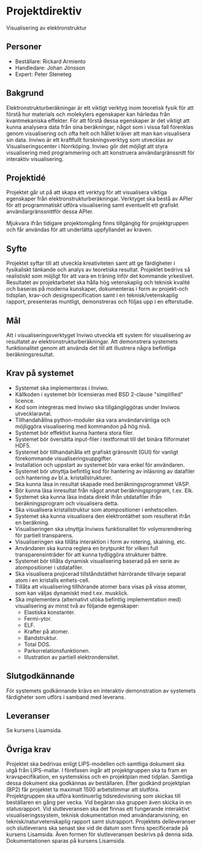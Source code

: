 # Projektdirektiv

Visualisering av elektronstruktur

## Personer
* Beställare: Rickard Armiento
* Handledare: Johan Jönsson
* Expert: Peter Steneteg

## Bakgrund
Elektronstrukturberäkningar är ett viktigt verktyg inom teoretisk fysik 
för att förstå hur materials och molekylers egenskaper kan härledas från 
kvantmekaniska effekter. För att förstå dessa egenskaper är det viktigt att 
kunna analysera data från sina beräkningar, något som i vissa fall förenklas 
genom visualisering och ofta helt och hållet kräver att man kan visualisera 
sin data. Inviwo är ett kraftfullt forskningsverktyg som utvecklas av 
Visualiseringscenter i Norrköping. Inviwo gör det möjligt att styra 
visualisering med programmering och att konstruera användargränssnitt 
för interaktiv visualisering.

## Projektidé
Projektet går ut på att skapa ett verktyg för att visualisera viktiga egenskaper 
från elektronstrukturberäkningar. Verktyget ska bestå av APIer för att programmatiskt 
utföra visualisering samt eventuellt ett grafiskt användargränssnittför dessa APIer.

Mjukvara ifrån tidigare projektomgång finns tillgänglig för projektgruppen och får
användas för att underlätta uppfyllandet av kraven. 

## Syfte
Projektet syftar till att utveckla kreativiteten samt att ge färdigheter i
fysikaliskt tänkande och analys av teoretiska resultat. Projektet bedrivs 
så realistiskt som möjligt för att vara en träning inför det kommande yrkeslivet. 
Resultatet av projektarbetet ska hålla hög vetenskaplig och teknisk kvalité och 
baseras på moderna kunskaper, dokumenteras i form av projekt-och tidsplan, 
krav-och designspecification samt i en teknisk/vetenskaplig rapport, 
presenteras muntligt, demonstreras och följas upp i en efterstudie.

## Mål
Att i visualiseringsverktyget Inviwo utveckla ett system för visualisering 
av resultatet av elektronstrukturberäkningar. Att demonstrera systemets 
funktionalitet genom att använda det till att illustrera några befintliga 
beräkningsresultat.

## Krav på systemet
- Systemet ska implementeras i Inviwo. 
- Källkoden i systemet bör licensieras med BSD 2-clause "simplified" licence.
- Kod som integreras med Inviwo ska tillgängliggöras under Inviwos utvecklaravtal.
- Tillhandahållna python-moduler ska vara användarvänliga och möjliggöra visualisering med kommandon på hög nivå.
- Systemet bör effektivt kunna hantera stora filer.
- Systemet bör översätta input-filer i textformat till det binära filformatet HDF5. 
- Systemet bör tillhandahålla ett grafiskt gränssnitt (GUI) för vanligt förekommande visualiseringsuppgifter.
- Installation och uppstart av systemet bör vara enkel för användaren.
- Systemet bör utnyttja befintlig kod för hantering av inläsning av datafiler och hantering av bl.a. kristallstrukturer. 
- Ska kunna läsa in resultat skapade med beräkningsprogrammet VASP.
- Bör kunna läsa inresultat från något annat beräkningsprogram, t.ex. Elk.
- Systemet ska kunna läsa indata direkt ifrån utdatafiler ifrån beräkningsprogram och visualisera detta.
- Ska visualisera kristallstruktur som atompositioner i enhetscellen.
- Systemet ska kunna visualisera den elektrontäthet som resulterat ifrån en beräkning. 
- Visualiseringen ska utnyttja Inviwos funktionalitet för volymsrendrering för partiell transparens.
- Visualiseringen ska tillåta interaktion i form av rotering, skalning, etc. 
- Användaren ska kunna reglera en brytpunkt för vilken full transparensinträder för att kunna tydliggöra 
  strukturer bättre.
- Systemet bör tillåta dynamisk visualisering baserad på en serie av atompositioner i utdatafiler.
- Ska visualisera projicerad tillståndstäthet härrörande tillvarje separat atom i en kristalls enhets-cell.
- Tillåta att visualisering tillhörande atomer bara visas på vissa atomer, som kan väljas dynamiskt med 
  t.ex. musklick.
- Ska implementera (alternativt utöka befintlig implememtation med) visualisering av minst två av följande egenskaper:
  - Elastiska konstanter.
  - Fermi-ytor.
  - ELF.
  - Krafter på atomer.
  - Bandstruktur.
  - Total DOS.
  - Parkorrelationsfunktionen.
  - Illustration av partiell elektrondensitet.

## Slutgodkännande

För systemets godkännande krävs en interaktiv demonstration av systemets färdigheter som utförs
i samband med leverans.

## Leveranser
Se kursens Lisamsida.

## Övriga krav
Projektet ska bedrivas enligt LIPS-modellen och samtliga dokument ska utgå från LIPS-mallar. 
I förefasen ingår att projektgruppen ska ta fram en kravspecifikation, en systemskiss och 
en projektplan med tidplan. Samtliga dessa dokument ska godkännas av beställaren. Efter 
godkänd projektplan (BP2) får projektet ta maximalt 1500 arbetstimmar att slutföra. 
Projektgruppen ska utföra kontinuerlig tidsredovisning som skickas till beställaren en 
gång per vecka. Vid begäran ska gruppen även skicka in en statusrapport. Vid slutleveransen 
ska det finnas ett fungerande interaktivt visualiseringssystem, teknisk dokumentation med 
användaranvisning, en teknisk/naturvetenskaplig rapport samt slutrapport. Projektets delleveranser 
och slutleverans ska senast ske vid de datum som finns specificerade på kursens Lisamsida. Även 
formen för slutleveransen beskrivs på denna sida. Dokumentationen sparas på kursens Lisamsida.



